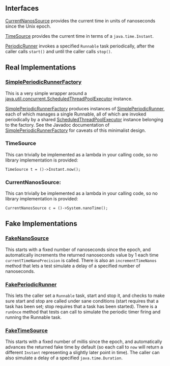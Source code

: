 ## Interfaces

[CurrentNanosSource](src/main/java/com/pervasivecode/utils/time/api/CurrentNanosSource.java) provides the current time in units of nanoseconds since the Unix epoch.

[TimeSource](src/main/java/com/pervasivecode/utils/time/api/TimeSource.java) provides the current time in terms of a `java.time.Instant`.

[PeriodicRunner](src/main/java/com/pervasivecode/utils/time/api/PeriodicRunner.java) invokes a specified `Runnable` task periodically, after the caller calls `start()` and until the caller calls `stop()`.


## Real Implementations

### [SimplePeriodicRunnerFactory](src/main/java/com/pervasivecode/utils/time/impl/SimplePeriodicRunner.java)
This is a very simple wrapper around a [java.util.concurrent.ScheduledThreadPoolExecutor](https://docs.oracle.com/javase/10/docs/api/java/util/concurrent/ScheduledThreadPoolExecutor.html) instance. 

[SimplePeriodicRunnerFactory](src/main/java/com/pervasivecode/utils/time/impl/SimplePeriodicRunnerFactory.java) produces instances of [SimplePeriodicRunner](src/main/java/com/pervasivecode/utils/time/impl/SimplePeriodicRunner.java), each of which manages a single Runnable, all of which are invoked periodically by a shared [ScheduledThreadPoolExecutor](https://docs.oracle.com/javase/10/docs/api/java/util/concurrent/ScheduledThreadPoolExecutor.html) instance belonging to the factory. See the Javadoc documentation of [SimplePeriodicRunnerFactory](src/main/java/com/pervasivecode/utils/time/impl/SimplePeriodicRunnerFactory.java) for caveats of this minimalist design.

### TimeSource

This can trivially be implemented as a lambda in your calling code, so no library implementation is provided:

```
TimeSource t = ()->Instant.now();
```

### CurrentNanosSource:

This can trivially be implemented as a lambda in your calling code, so no library implementation is provided:

```
CurrentNanosSource c = ()->System.nanoTime();

```

## Fake Implementations

### [FakeNanoSource](src/main/java/com/pervasivecode/utils/time/testing/FakeNanoSource.java)

This starts with a fixed number of nanoseconds since the epoch, and automatically increments the returned nanoseconds value by 1 each time `currentTimeNanoPrecision` is called. There is also an `incrementTimeNanos` method that lets a test simulate a delay of a specified number of nanoseconds.

### [FakePeriodicRunner](src/main/java/com/pervasivecode/utils/time/testing/FakePeriodicRunner.java)

This lets the caller set a `Runnable` task, start and stop it, and checks to make sure start and stop are called under sane conditions (start requires that a task has been set; stop requires that a task has been started). There is a `runOnce` method that tests can call to simulate the periodic timer firing and running the Runnable task.

### [FakeTimeSource](src/main/java/com/pervasivecode/utils/time/testing/FakeTimeSource.java)

This starts with a fixed number of millis since the epoch, and automatically advances the returned fake time by default (so each call to `now` will return a different `Instant` representing a slightly later point in time). The caller can also simulate a delay of a specified `java.time.Duration`.
